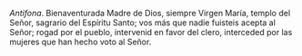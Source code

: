 *Antifona*. Bienaventurada Madre de Dios, siempre Virgen María, templo del Señor, sagrario del Espíritu Santo; vos más que nadie fuisteis acepta al Señor; rogad por el pueblo, intervenid en favor del clero, interceded por las mujeres que han hecho voto al Señor.